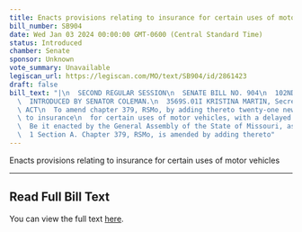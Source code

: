 ```yaml
---
title: Enacts provisions relating to insurance for certain uses of motor vehicles
bill_number: SB904
date: Wed Jan 03 2024 00:00:00 GMT-0600 (Central Standard Time)
status: Introduced
chamber: Senate
sponsor: Unknown
vote_summary: Unavailable
legiscan_url: https://legiscan.com/MO/text/SB904/id/2861423
draft: false
bill_text: "|\n  SECOND REGULAR SESSION\n  SENATE BILL NO. 904\n  102ND GENERA L ASSEMBLY\n\
  \  INTRODUCED BY SENATOR COLEMAN.\n  3569S.01I KRISTINA MARTIN, Secretary\n  AN\
  \ ACT\n  To amend chapter 379, RSMo, by adding thereto twenty-one new sections relating\
  \ to insurance\n  for certain uses of motor vehicles, with a delayed effective date.\n\
  \  Be it enacted by the General Assembly of the State of Missouri, as follows:\n\
  \  1 Section A. Chapter 379, RSMo, is amended by adding thereto"
---
```

Enacts provisions relating to insurance for certain uses of motor vehicles

---

## Read Full Bill Text

You can view the full text [here](https://legiscan.com/MO/text/SB904/id/2861423).
